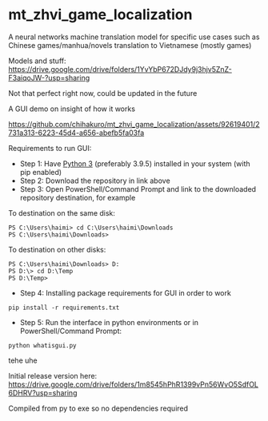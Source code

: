 # mt_zhvi_game_localization
A neural networks machine translation model for specific use cases such as Chinese games/manhua/novels translation to Vietnamese (mostly games)

Models and stuff: https://drive.google.com/drive/folders/1YvYbP672DJdy9j3hjv5ZnZ-F3aiqoJW-?usp=sharing

Not that perfect right now, could be updated in the future

A GUI demo on insight of how it works

https://github.com/chihakuro/mt_zhvi_game_localization/assets/92619401/2731a313-6223-45d4-a656-abefb5fa03fa

Requirements to run GUI:

+ Step 1: Have [Python 3](https://www.python.org/downloads/release/python-395/) (preferably 3.9.5) installed in your system (with pip enabled)
+ Step 2: Download the repository in link above
+ Step 3: Open PowerShell/Command Prompt and link to the downloaded repository destination, for example

To destination on the same disk:
```
PS C:\Users\haimi> cd C:\Users\haimi\Downloads
PS C:\Users\haimi\Downloads>
```

To destination on other disks:
```
PS C:\Users\haimi\Downloads> D:
PS D:\> cd D:\Temp
PS D:\Temp>
```

+ Step 4: Installing package requirements for GUI in order to work

```
pip install -r requirements.txt
```

+ Step 5: Run the interface in python environments or in PowerShell/Command Prompt:

```
python whatisgui.py
```

tehe uhe

Initial release version here: https://drive.google.com/drive/folders/1m8545hPhR1399vPn56WvO5SdfOL6DHRV?usp=sharing

Compiled from py to exe so no dependencies required
